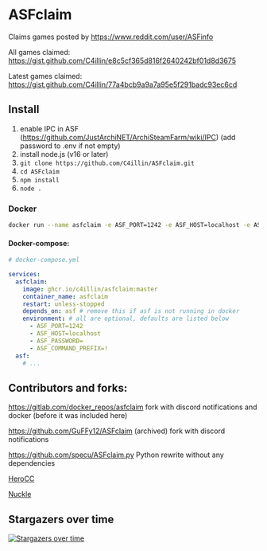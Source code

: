 # ASFclaim
Claims games posted by https://www.reddit.com/user/ASFinfo

All games claimed: https://gist.github.com/C4illin/e8c5cf365d816f2640242bf01d8d3675

Latest games claimed: https://gist.github.com/C4illin/77a4bcb9a9a7a95e5f291badc93ec6cd

## Install
1. enable IPC in ASF (https://github.com/JustArchiNET/ArchiSteamFarm/wiki/IPC) (add password to .env if not empty)
2. install node.js (v16 or later)
3. `git clone https://github.com/C4illin/ASFclaim.git`
4. `cd ASFclaim`
5. `npm install`
6. `node .`



### Docker

```bash
docker run --name asfclaim -e ASF_PORT=1242 -e ASF_HOST=localhost -e ASF_PASSWORD=hunter2 -e ASF_COMMAND_PREFIX=! ghcr.io/c4illin/asfclaim:master 
```
#### Docker-compose:
```yml
# docker-compose.yml

services:
  asfclaim:
    image: ghcr.io/c4illin/asfclaim:master
    container_name: asfclaim
    restart: unless-stopped
    depends_on: asf # remove this if asf is not running in docker
    environment: # all are optional, defaults are listed below
      - ASF_PORT=1242
      - ASF_HOST=localhost
      - ASF_PASSWORD=
      - ASF_COMMAND_PREFIX=!
  asf:
    # ...
```

## Contributors and forks:

https://gitlab.com/docker_repos/asfclaim fork with discord notifications and docker (before it was included here)

https://github.com/GuFFy12/ASFclaim (archived) fork with discord notifications

https://github.com/specu/ASFclaim.py Python rewrite without any dependencies

[HeroCC](https://github.com/HeroCC)

[Nuckle](https://github.com/nuckle)
                        
## Stargazers over time
[![Stargazers over time](https://starchart.cc/C4illin/ASFclaim.svg?variant=adaptive)](https://starchart.cc/C4illin/ASFclaim)
